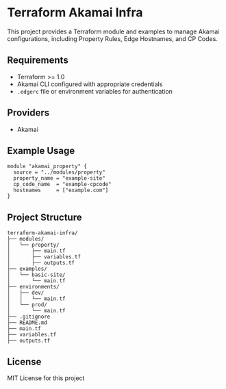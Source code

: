 # Terraform Akamai Infra

This project provides a Terraform module and examples to manage Akamai configurations, including Property Rules, Edge Hostnames, and CP Codes.

## Requirements
- Terraform >= 1.0
- Akamai CLI configured with appropriate credentials
- `.edgerc` file or environment variables for authentication

## Providers
- Akamai

## Example Usage
```
module "akamai_property" {
  source = "../modules/property"
  property_name = "example-site"
  cp_code_name  = "example-cpcode"
  hostnames     = ["example.com"]
}
```
## Project Structure
```
terraform-akamai-infra/
├── modules/
│   └── property/
│       ├── main.tf
│       ├── variables.tf
│       ├── outputs.tf
├── examples/
│   └── basic-site/
│       └── main.tf
├── environments/
│   ├── dev/
│   │   └── main.tf
│   └── prod/
│       └── main.tf
├── .gitignore
├── README.md
├── main.tf
├── variables.tf
├── outputs.tf

```

## License

MIT License for this project
